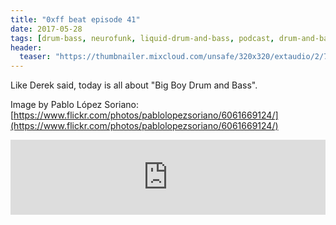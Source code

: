 ```yaml
---
title: "0xff beat episode 41"
date: 2017-05-28
tags: [drum-bass, neurofunk, liquid-drum-and-bass, podcast, drum-and-bass]
header:
  teaser: "https://thumbnailer.mixcloud.com/unsafe/320x320/extaudio/2/7/3/0/171a-46b5-434b-a1e2-4041a6934e6f"
---
```


Like Derek said, today is all about "Big Boy Drum and Bass".

Image by Pablo López Soriano: [https://www.flickr.com/photos/pablolopezsoriano/6061669124/](https://www.flickr.com/photos/pablolopezsoriano/6061669124/)

<iframe width="100%" height="120" src="https://www.mixcloud.com/widget/iframe/?hide_cover=1&light=1&feed=%2F0xff-beat%2F0xff-beat-episode-41%2F" frameborder="0" ></iframe>
